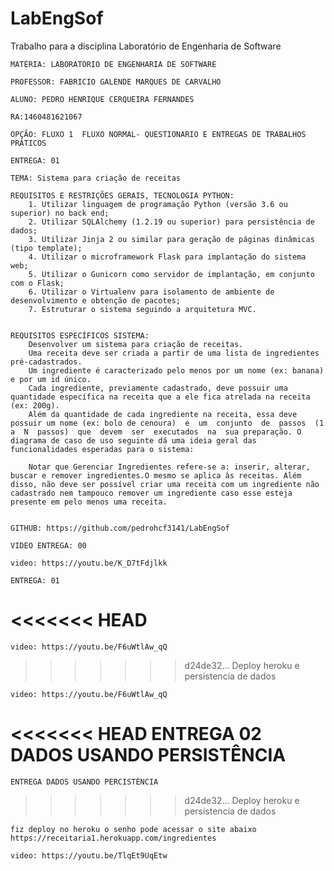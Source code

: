 # LabEngSof

  Trabalho para a disciplina Laboratório de Engenharia de Software

	MATÉRIA: LABORATÓRIO DE ENGENHARIA DE SOFTWARE
	
	PROFESSOR: FABRICIO GALENDE MARQUES DE CARVALHO
	
	ALUNO: PEDRO HENRIQUE CERQUEIRA FERNANDES
	
	RA:1460481621067
	
	OPÇÃO: FLUXO 1  FLUXO NORMAL- QUESTIONARIO E ENTREGAS DE TRABALHOS PRÁTICOS
	
	ENTREGA: 01
	
	TEMA: Sistema para criação de receitas
	
	REQUISITOS E RESTRIÇÕES GERAIS, TECNOLOGIA PYTHON: 
		1. Utilizar linguagem de programação Python (versão 3.6 ou superior) no back end;
		2. Utilizar SQLAlchemy (1.2.19 ou superior) para persistência de dados;
		3. Utilizar Jinja 2 ou similar para geração de páginas dinâmicas (tipo template);
		4. Utilizar o microframework Flask para implantação do sistema web;
		5. Utilizar o Gunicorn como servidor de implantação, em conjunto com o Flask;
		6. Utilizar o Virtualenv para isolamento de ambiente de desenvolvimento e obtenção de pacotes;
		7. Estruturar o sistema seguindo a arquitetura MVC. 
	
	
	REQUISITOS ESPECÍFICOS SISTEMA:
		Desenvolver um sistema para criação de receitas.
		Uma receita deve ser criada a partir de uma lista de ingredientes pré-cadastrados.
		Um ingrediente é caracterizado pelo menos por um nome (ex: banana) e por um id único.
		Cada ingrediente, previamente cadastrado, deve possuir uma quantidade específica na receita que a ele fica atrelada na receita (ex: 200g).
		Além da quantidade de cada ingrediente na receita, essa deve possuir um nome (ex: bolo de cenoura)  e  um  conjunto  de  passos  (1  a  N  passos)  que  devem  ser  executados  na  sua preparação. O diagrama de caso de uso seguinte dá uma ideia geral das funcionalidades esperadas para o sistema: 
		
		Notar que Gerenciar Ingredientes refere-se a: inserir, alterar, buscar e remover ingredientes.O mesmo se aplica às receitas. Além disso, não deve ser possível criar uma receita com um ingrediente não cadastrado nem tampouco remover um ingrediente caso esse esteja presente em pelo menos uma receita. 
	
	
	GITHUB: https://github.com/pedrohcf3141/LabEngSof
	
	VIDEO ENTREGA: 00
	
	video: https://youtu.be/K_D7tFdjlkk
	
	ENTREGA: 01
<<<<<<< HEAD
=======

	video: https://youtu.be/F6uWtlAw_qQ
>>>>>>> d24de32... Deploy heroku e persistencia de dados

	video: https://youtu.be/F6uWtlAw_qQ
		
<<<<<<< HEAD
	ENTREGA 02 DADOS USANDO PERSISTÊNCIA
=======
	ENTREGA DADOS USANDO PERCISTÊNCIA
>>>>>>> d24de32... Deploy heroku e persistencia de dados
	
	fiz deploy no heroku o senho pode acessar o site abaixo
	https://receitaria1.herokuapp.com/ingredientes 
	
	video: https://youtu.be/TlqEt9UqEtw
	
